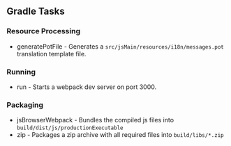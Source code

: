 ## Gradle Tasks

### Resource Processing

* generatePotFile - Generates a `src/jsMain/resources/i18n/messages.pot` translation template file.

### Running

* run - Starts a webpack dev server on port 3000.

### Packaging

* jsBrowserWebpack - Bundles the compiled js files into `build/dist/js/productionExecutable`
* zip - Packages a zip archive with all required files into `build/libs/*.zip`
